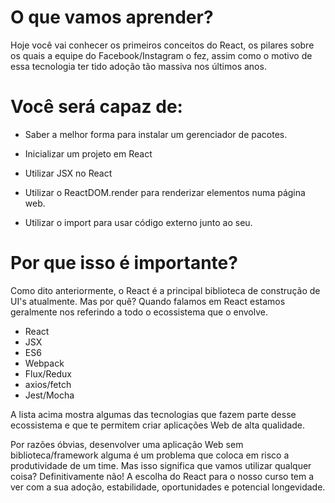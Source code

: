 # O que vamos aprender?
Hoje você vai conhecer os primeiros conceitos do React, os pilares sobre os quais a equipe do Facebook/Instagram o fez, assim como o motivo de essa tecnologia ter tido adoção tão massiva nos últimos anos.

# Você será capaz de:
- Saber a melhor forma para instalar um gerenciador de pacotes.

- Inicializar um projeto em React

- Utilizar JSX no React

- Utilizar o ReactDOM.render para renderizar elementos numa página web.

- Utilizar o import para usar código externo junto ao seu.

# Por que isso é importante?
Como dito anteriormente, o React é a principal biblioteca de construção de UI's atualmente. Mas por quê? Quando falamos em React estamos geralmente nos referindo a todo o ecossistema que o envolve.
  - React
  - JSX
  - ES6
  - Webpack
  - Flux/Redux
  - axios/fetch
  - Jest/Mocha

A lista acima mostra algumas das tecnologias que fazem parte desse ecossistema e que te permitem criar aplicações Web de alta qualidade.

Por razões óbvias, desenvolver uma aplicação Web sem biblioteca/framework alguma é um problema que coloca em risco a produtividade de um time. Mas isso significa que vamos utilizar qualquer coisa? Definitivamente não! A escolha do React para o nosso curso tem a ver com a sua adoção, estabilidade, oportunidades e potencial longevidade.

